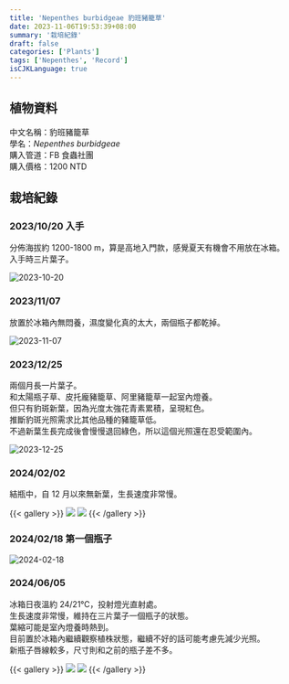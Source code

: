 ```yaml
---
title: 'Nepenthes burbidgeae 豹班豬籠草'
date: 2023-11-06T19:53:39+08:00
summary: '栽培紀錄'
draft: false
categories: ['Plants']
tags: ['Nepenthes', 'Record']
isCJKLanguage: true
---
```


## 植物資料

中文名稱：豹班豬籠草  
學名：*Nepenthes burbidgeae*  
購入管道：FB 食蟲社團  
購入價格：1200 NTD  

## 栽培紀錄

### 2023/10/20 入手

分佈海拔約 1200-1800 m，算是高地入門款，感覺夏天有機會不用放在冰箱。  
入手時三片葉子。  

![2023-10-20](./images/2023-10-20.jpg)

### 2023/11/07

放置於冰箱內無悶養，濕度變化真的太大，兩個瓶子都乾掉。  

![2023-11-07](./images/2023-11-07.jpg)

### 2023/12/25

兩個月長一片葉子。  
和太陽瓶子草、皮托龐豬籠草、阿里豬籠草一起室內燈養。  
但只有豹斑新葉，因為光度太強花青素累積，呈現紅色。  
推斷豹斑光照需求比其他品種的豬籠草低。  
不過新葉生長完成後會慢慢退回綠色，所以這個光照還在忍受範圍內。  

![2023-12-25](./images/2023-12-25.jpg)

### 2024/02/02

結瓶中，自 12 月以來無新葉，生長速度非常慢。  

{{< gallery >}}
  <img src="./images/2024-02-02(1).jpg" class="grid-w50">
  <img src="./images/2024-02-02(2).jpg" class="grid-w50">
{{< /gallery >}}

### 2024/02/18 第一個瓶子

![2024-02-18](./images/2024-02-18.jpg)

### 2024/06/05

冰箱日夜溫約 24/21℃，投射燈光直射處。  
生長速度非常慢，維持在三片葉子一個瓶子的狀態。  
葉縮可能是室內燈養時熱到。  
目前置於冰箱內繼續觀察植株狀態，繼續不好的話可能考慮先減少光照。  
新瓶子唇線較多，尺寸則和之前的瓶子差不多。  

{{< gallery >}}
  <img src="./images/2024-06-05(1).jpg" class="grid-w40">
  <img src="./images/2024-06-05(2).jpg" class="grid-w60">
{{< /gallery >}}
